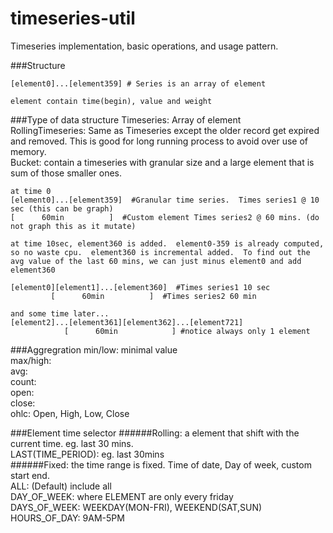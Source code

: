 timeseries-util
===============
Timeseries implementation, basic operations, and usage pattern.

###Structure
```
[element0]...[element359] # Series is an array of element

element contain time(begin), value and weight
```

###Type of data structure
Timeseries: Array of element  
RollingTimeseries: Same as Timeseries except the older record get expired and removed.  This is good for long running process to avoid over use of memory.  
Bucket: contain a timeseries with granular size and a large element that is sum of those smaller ones.  
```
at time 0
[element0]...[element359]  #Granular time series.  Times series1 @ 10 sec (this can be graph)
[      60min          ]  #Custom element Times series2 @ 60 mins. (do not graph this as it mutate)

at time 10sec, element360 is added.  element0-359 is already computed, so no waste cpu.  element360 is incremental added.  To find out the avg value of the last 60 mins, we can just minus element0 and add element360

[element0][element1]...[element360]  #Times series1 10 sec
         [      60min          ]  #Times series2 60 min

and some time later...
[element2]...[element361][element362]...[element721]
            [      60min            ] #notice always only 1 element
```

###Aggregration
min/low: minimal value  
max/high:  
avg:  
count:  
open:  
close:  
ohlc: Open, High, Low, Close  

###Element time selector
######Rolling: a element that shift with the current time. eg. last 30 mins.   	
	LAST(TIME_PERIOD): eg. last 30mins  
######Fixed: the time range is fixed. Time of date, Day of week, custom start end.        
	ALL: (Default) include all  
	DAY_OF_WEEK: where ELEMENT are only every friday  
	DAYS_OF_WEEK: WEEKDAY(MON-FRI), WEEKEND(SAT,SUN)  
	HOURS_OF_DAY: 9AM-5PM  

